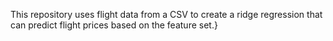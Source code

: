 This repository uses flight data from a CSV to create a ridge regression that can predict flight prices based on the feature set.}
